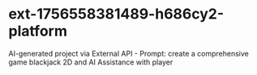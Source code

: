 # ext-1756558381489-h686cy2-platform
AI-generated project via External API - Prompt: create a comprehensive game blackjack 2D and AI Assistance with player
